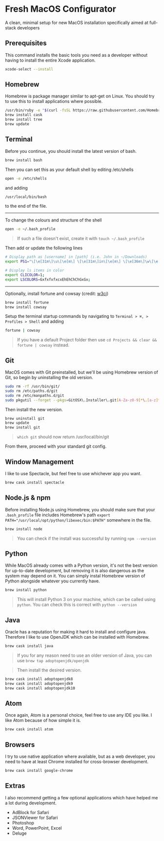 # Fresh MacOS Configurator

A clean, minimal setup for new MacOS installation specifically aimed at full-stack developers

## Prerequisites

This command installs the basic tools you need as a developer without having to install the entire Xcode application.

```bash
xcode-select --install
```

## Homebrew

Homebrew is package manager similar to apt-get on Linux. You should try to use this to install applications where possible.

```bash
/usr/bin/ruby -e "$(curl -fsSL https://raw.githubusercontent.com/Homebrew/install/master/install)"
brew install cask
brew install tree
brew update
```
## Terminal

Before you continue, you should install the latest version of bash.

```bash
brew install bash
```

Then you can set this as your default shell by editing /etc/shells

```bash
open -e /etc/shells
```
and adding 

```bash
/usr/local/bin/bash
```
to the end of the file.

---

To change the colours and structure of the shell

```bash
open -e ~/.bash_profile
```

> If such a file doesn't exist, create it with `touch ~/.bash_profile`

Then add or update the following lines

```bash
# Display path as [username] in [path] (i.e. John in ~/Downloads)
export PS1="\[\e[31m\]\u\[\e[m\] \[\e[31m\]in\[\e[m\] \[\e[36m\]\w\[\e[m\] "

# Display ls items in color
export CLICOLOR=1;
export LSCOLORS=GxfxfxfxcxEhEhChChGxGx;
```

---

Optionally, install fortune and cowsay (credit: [w3cj](https://github.com/w3cj))

```bash
brew install fortune
brew install cowsay 
```

Setup the terminal startup commands by navigating to `Terminal > ⌘, > Profiles > Shell` and adding

```bash
fortune | cowsay
```
> If you have a default Project folder then use `cd Projects && clear && fortune | cowsay` instead.

## Git
MacOS comes with Git preinstalled, but we'll be using Homebrew version of Git, so begin by uninstalling the old version.

```bash
sudo rm -rf /usr/bin/git/
sudo rm /etc/paths.d/git
sudo rm /etc/manpaths.d/git
sudo pkgutil --forget --pkgs=GitOSX\.Installer\.git[A-Za-z0-9]*\.[a-z]*.pkg
```

Then install the new version.

```bash
brew uninstall git
brew update
brew install git
```

> `which git` should now return /usr/local/bin/git

From there, proceed with your standard git config.

## Window Management 

I like to use Spectacle, but feel free to use whichever app you want.

```bash
brew cask install spectacle
```

## Node.js & npm
Before installing Node.js using Homebrew, you should make sure that your `.bash_profile` file includes Homebrew's path `export PATH="/usr/local/opt/python/libexec/bin:$PATH"` somewhere in the file.

```bash
brew install node
```

> You can check if the install was successful by running `npm --version`

## Python

While MacOS already comes with a Python version, it's not the best version for up-to-date development, but removing it is also dangerous as the system may depend on it. You can simply instal Homebrew version of Python alongside whatever you currently have.

```bash
brew install python
```

> This will install Python 3 on your machine, which can be called using `python`. You can check this is correct with `python --version`

## Java

Oracle has a reputation for making it hard to install and configure java. Therefore I like to use OpenJDK which can be installed with Homebrew.

```bash
brew cask install java
```

> If you for any reason need to use an older version of Java, you can use `brew tap adoptopenjdk/openjdk`

> Then install the desired version.

```bash
brew cask install adoptopenjdk8
brew cask install adoptopenjdk9
brew cask install adoptopenjdk10
```

## Atom

Once again, Atom is a personal choice, feel free to use any IDE you like. I like Atom because of how simple it is.

```bash
brew cask install atom
``` 

## Browsers

I try to use native application where available, but as a web developer, you need to have at least Chrome installed for cross-browser development.

```bash
brew cask install google-chrome
```

## Extras

I also recommend getting a few optional applications which have helped me a lot during development.

* AdBlock for Safari
* JSONViewer for Safari
* Photoshop
* Word, PowerPoint, Excel
* Deluge

